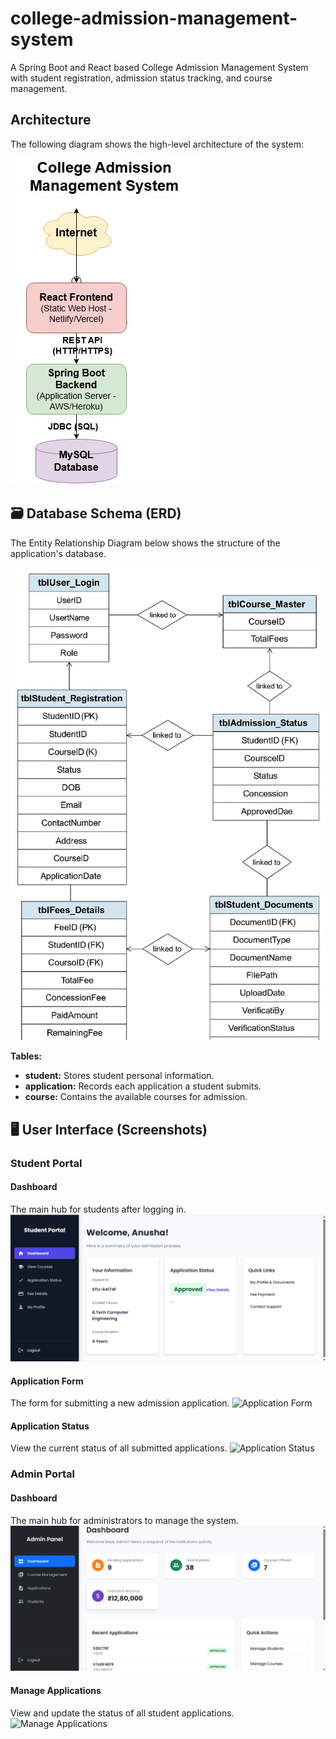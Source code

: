 # college-admission-management-system
A Spring Boot and React based College Admission Management System with student registration, admission status tracking, and course management.

## Architecture

The following diagram shows the high-level architecture of the system:

![System Architecture Diagram](docs/system-architecture.jpg)

## 🗃️ Database Schema (ERD)

The Entity Relationship Diagram below shows the structure of the application's database.

![Database ERD](docs/database-erd.png)

**Tables:**
- **student:** Stores student personal information.
- **application:** Records each application a student submits.
- **course:** Contains the available courses for admission.

## 🖥️ User Interface (Screenshots)

### Student Portal

#### Dashboard
The main hub for students after logging in.
![Student Dashboard](docs/ui/student-dashboard.png)

#### Application Form
The form for submitting a new admission application.
![Application Form](docs/ui/application-form.png)

#### Application Status
View the current status of all submitted applications.
![Application Status](docs/ui/application-status.png)

### Admin Portal

#### Dashboard
The main hub for administrators to manage the system.
![Admin Dashboard](docs/ui/admin-dashboard.png)

#### Manage Applications
View and update the status of all student applications.
![Manage Applications](docs/ui/admin-applications-list.png)
